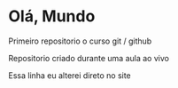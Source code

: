# Olá, Mundo
Primeiro repositorio o curso git / github

Repositorio criado durante uma aula ao vivo

Essa linha eu alterei direto no site

